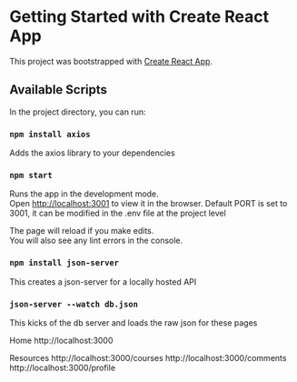 # Getting Started with Create React App

This project was bootstrapped with [Create React App](https://github.com/facebook/create-react-app).

## Available Scripts

In the project directory, you can run:

### `npm install axios` 

Adds the axios library to your dependencies

### `npm start`

Runs the app in the development mode.\
Open [http://localhost:3001](http://localhost:3001) to view it in the browser.
Default PORT is set to 3001, it can be modified in the .env file at the project level

The page will reload if you make edits.\
You will also see any lint errors in the console.

### `npm install json-server`

This creates a json-server for a locally hosted API

### `json-server --watch db.json`

This kicks of the db server and loads the raw json for these pages 

Home
  http://localhost:3000

Resources
  http://localhost:3000/courses
  http://localhost:3000/comments
  http://localhost:3000/profile

